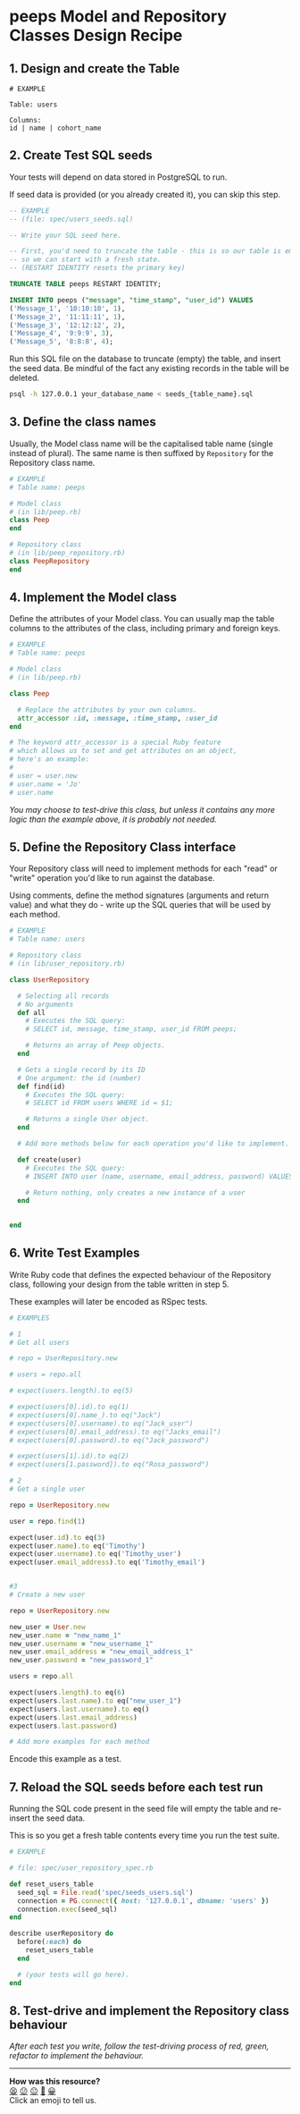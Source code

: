 # peeps Model and Repository Classes Design Recipe

## 1. Design and create the Table

```
# EXAMPLE

Table: users

Columns:
id | name | cohort_name
```

## 2. Create Test SQL seeds

Your tests will depend on data stored in PostgreSQL to run.

If seed data is provided (or you already created it), you can skip this step.

```sql
-- EXAMPLE
-- (file: spec/users_seeds.sql)

-- Write your SQL seed here. 

-- First, you'd need to truncate the table - this is so our table is emptied between each test run,
-- so we can start with a fresh state.
-- (RESTART IDENTITY resets the primary key)

TRUNCATE TABLE peeps RESTART IDENTITY;

INSERT INTO peeps ("message", "time_stamp", "user_id") VALUES
('Message_1', '10:10:10', 1),
('Message_2', '11:11:11', 1),
('Message_3', '12:12:12', 2),
('Message_4', '9:9:9', 3),
('Message_5', '8:8:8', 4);
```

Run this SQL file on the database to truncate (empty) the table, and insert the seed data. Be mindful of the fact any existing records in the table will be deleted.

```bash
psql -h 127.0.0.1 your_database_name < seeds_{table_name}.sql
```

## 3. Define the class names

Usually, the Model class name will be the capitalised table name (single instead of plural). The same name is then suffixed by `Repository` for the Repository class name.

```ruby
# EXAMPLE
# Table name: peeps

# Model class
# (in lib/peep.rb)
class Peep
end

# Repository class
# (in lib/peep_repository.rb)
class PeepRepository
end
```

## 4. Implement the Model class

Define the attributes of your Model class. You can usually map the table columns to the attributes of the class, including primary and foreign keys.

```ruby
# EXAMPLE
# Table name: peeps

# Model class
# (in lib/peep.rb)

class Peep

  # Replace the attributes by your own columns.
  attr_accessor :id, :message, :time_stamp, :user_id
end

# The keyword attr_accessor is a special Ruby feature
# which allows us to set and get attributes on an object,
# here's an example:
#
# user = user.new
# user.name = 'Jo'
# user.name
```

*You may choose to test-drive this class, but unless it contains any more logic than the example above, it is probably not needed.*

## 5. Define the Repository Class interface

Your Repository class will need to implement methods for each "read" or "write" operation you'd like to run against the database.

Using comments, define the method signatures (arguments and return value) and what they do - write up the SQL queries that will be used by each method.

```ruby
# EXAMPLE
# Table name: users

# Repository class
# (in lib/user_repository.rb)

class UserRepository

  # Selecting all records
  # No arguments
  def all
    # Executes the SQL query:
    # SELECT id, message, time_stamp, user_id FROM peeps;

    # Returns an array of Peep objects.
  end

  # Gets a single record by its ID
  # One argument: the id (number)
  def find(id)
    # Executes the SQL query:
    # SELECT id FROM users WHERE id = $1;

    # Returns a single User object.
  end

  # Add more methods below for each operation you'd like to implement.

  def create(user)
    # Executes the SQL query:
    # INSERT INTO user (name, username, email_address, password) VALUES ($1, $2, $3, $4)

    # Return nothing, only creates a new instance of a user 
  end

 
end
```

## 6. Write Test Examples

Write Ruby code that defines the expected behaviour of the Repository class, following your design from the table written in step 5.

These examples will later be encoded as RSpec tests.

```ruby
# EXAMPLES

# 1
# Get all users

# repo = UserRepository.new

# users = repo.all

# expect(users.length).to eq(5) 

# expect(users[0].id).to eq(1) 
# expect(users[0].name_).to eq("Jack")
# expect(users[0].username).to eq("Jack_user")
# expect(users[0].email_address).to eq("Jacks_email") 
# expect(users[0].password).to eq("Jack_password")

# expect(users[1].id).to eq(2)
# expect(users[1.password]).to eq("Rosa_password")

# 2
# Get a single user

repo = UserRepository.new

user = repo.find(1)

expect(user.id).to eq(3) 
expect(user.name).to eq('Timothy') 
expect(user.username).to eq('Timothy_user')
expect(user.email_address).to eq('Timothy_email')


#3 
# Create a new user 

repo = UserRepository.new

new_user = User.new
new_user.name = "new_name_1" 
new_user.username = "new_username_1"
new_user.email_address = "new_email_address_1"
new_user.password = "new_password_1" 

users = repo.all 

expect(users.length).to eq(6)
expect(users.last.name).to eq("new_user_1")
expect(users.last.username).to eq()
expect(users.last.email_address)
expect(users.last.password)

# Add more examples for each method
```

Encode this example as a test.

## 7. Reload the SQL seeds before each test run

Running the SQL code present in the seed file will empty the table and re-insert the seed data.

This is so you get a fresh table contents every time you run the test suite.

```ruby
# EXAMPLE

# file: spec/user_repository_spec.rb

def reset_users_table
  seed_sql = File.read('spec/seeds_users.sql')
  connection = PG.connect({ host: '127.0.0.1', dbname: 'users' })
  connection.exec(seed_sql)
end

describe userRepository do
  before(:each) do 
    reset_users_table
  end

  # (your tests will go here).
end
```

## 8. Test-drive and implement the Repository class behaviour

_After each test you write, follow the test-driving process of red, green, refactor to implement the behaviour._

<!-- BEGIN GENERATED SECTION DO NOT EDIT -->

---

**How was this resource?**  
[😫](https://airtable.com/shrUJ3t7KLMqVRFKR?prefill_Repository=makersacademy%2Fdatabases&prefill_File=resources%2Frepository_class_recipe_template.md&prefill_Sentiment=😫) [😕](https://airtable.com/shrUJ3t7KLMqVRFKR?prefill_Repository=makersacademy%2Fdatabases&prefill_File=resources%2Frepository_class_recipe_template.md&prefill_Sentiment=😕) [😐](https://airtable.com/shrUJ3t7KLMqVRFKR?prefill_Repository=makersacademy%2Fdatabases&prefill_File=resources%2Frepository_class_recipe_template.md&prefill_Sentiment=😐) [🙂](https://airtable.com/shrUJ3t7KLMqVRFKR?prefill_Repository=makersacademy%2Fdatabases&prefill_File=resources%2Frepository_class_recipe_template.md&prefill_Sentiment=🙂) [😀](https://airtable.com/shrUJ3t7KLMqVRFKR?prefill_Repository=makersacademy%2Fdatabases&prefill_File=resources%2Frepository_class_recipe_template.md&prefill_Sentiment=😀)  
Click an emoji to tell us.

<!-- END GENERATED SECTION DO NOT EDIT -->